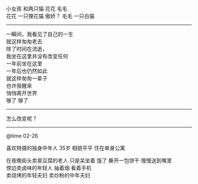 

小女孩 和两只猫 花花 毛毛  
花花 一只狸花猫  傲娇？
毛毛 一只白猫

-------

一瞬间，我看见了自己的一生  
就这样匆匆老去  
除了时间在流逝，  
我坐在这里并没有改变任何  
一年前坐在这里  
一年后也仍然如此  
就这样匆匆一辈子  
也许我醒来  
悄悄离开世界  
够了 够了  

-----

怎么改变呢？

----
@time 02-26

喜欢特摄的独身中年人 35岁 相貌平平 
住在单身公寓 

在夜晚街头卖臭豆腐的老人 只是呆坐着 饿了 撕开一包饼干 慢慢送到嘴里  
傍边卖卤味的年轻人 抽着烟 看着手机  
卖烧烤的年轻夫妇
卖炒粉的中年夫妇

